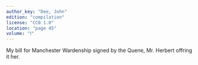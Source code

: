 ```yaml
---
author_key: "Dee, John"
edition: "compilation"
license: "CC0 1.0"
location: "page 45"
volume: "Ⅰ"
---
```

My bill for Manchester Wardenship signed by the Quene, Mr. Herbert offring it
her.
